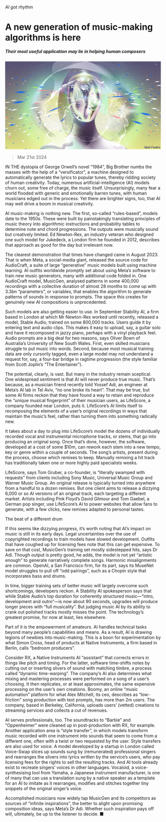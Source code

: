 ###### AI got rhythm

# A new generation of music-making algorithms is here 

##### Their most useful application may lie in helping human composers 

![image](images/20240323_STD001.jpg) 

> Mar 21st 2024 

IN THE dystopia of George Orwell’s novel “1984”, Big Brother numbs the masses with the help of a “versificator”, a machine designed to automatically generate the lyrics to popular tunes, thereby ridding society of human creativity. Today, numerous artificial-intelligence (AI) models churn out, some free of charge, the music itself. Unsurprisingly, many fear a world flooded with generic and emotionally barren tunes, with human musicians edged out in the process. Yet there are brighter signs, too, that AI may well drive a boom in musical creativity.

AI music-making is nothing new. The first, so-called “rules-based”, models date to the 1950s. These were built by painstakingly translating principles of music theory into algorithmic instructions and probability tables to determine note and chord progressions. The outputs were musically sound but creatively limited. Ed Newton-Rex, an industry veteran who designed one such model for Jukedeck, a London firm he founded in 2012, describes that approach as good for the day but irrelevant now.

The clearest demonstration that times have changed came in August 2023. That is when Meta, a social-media giant, released the source code for AudioCraft, a suite of large “generative” music models built using machine learning. AI outfits worldwide promptly set about using Meta’s software to train new music generators, many with additional code folded in. One AudioCraft model, MusicGen, analysed patterns in some 400,000 recordings with a collective duration of almost 28 months to come up with 3.3bn “parameters”, or variables, that enables the algorithm to generate patterns of sounds in response to prompts. The space this creates for genuinely new AI compositions is unprecedented.

Such models are also getting easier to use. In September Stability AI, a firm based in London at which Mr Newton-Rex worked until recently, released a model, Stable Audio, trained on some 800,000 tracks. Users guide it by entering text and audio clips. This makes it easy to upload, say, a guitar solo and have it recomposed in jazzy piano, perhaps with a vinyl playback feel. Audio prompts are a big deal for two reasons, says Oliver Bown of Australia’s University of New South Wales. First, even skilled musicians struggle to put music into words. Second, because most musical training data are only cursorily tagged, even a large model may not understand a request for, say, a four-bar bridge in ragtime progression (the style familiar from Scott Joplin’s “The Entertainer”).

The potential, clearly, is vast. But many in the industry remain sceptical. One widespread sentiment is that AI will never produce true music. That’s because, as a musician friend recently told Yossef Adi, an engineer at Meta’s AI lab in Tel Aviv, “no one broke its heart”. That may be true, but some AI firms reckon that they have found a way to retain and reproduce the “unique musical fingerprint” of their musician users, as LifeScore, a company founded near London, puts it. LifeScore’s AI limits itself to recomposing the elements of a user’s original recordings in ways that maintain the music’s feel, rather than turning them into something radically new.

It takes about a day to plug into LifeScore’s model the dozens of individually recorded vocal and instrumental microphone tracks, or stems, that go into producing an original song. Once that’s done, however, the software, developed at a cost of some $10m, can rework each stem into a new tempo, key or genre within a couple of seconds. The song’s artists, present during the process, choose which remixes to keep. Manually remixing a hit track has traditionally taken one or more highly paid specialists weeks.

LifeScore, says Tom Gruber, a co-founder, is “literally swamped with requests” from clients including Sony Music, Universal Music Group and Warner Music Group. An original release is typically turned into anywhere from a handful to a dozen remixes. But one client aims to release a dizzying 6,000 or so AI versions of an original track, each targeting a different market. Artists including Pink Floyd’s David Gilmour and Tom Gaebel, a German pop singer, use LifeScore’s AI to power websites that allow fans to generate, with a few clicks, new remixes adapted to personal tastes.

The beat of a different drum

If this seems like dizzying progress, it’s worth noting that AI’s impact on music is still in its early days. Legal uncertainties over the use of copyrighted recordings to train models have slowed development. Outfits that have coughed up for licensing fees note that this can get expensive. To save on that cost, MusicGen’s training set mostly sidestepped hits, says Dr Adi. Though output is pretty good, he adds, the model is not yet “artistic enough” to generate narratively complete songs. Harmonic misalignments are common. OpenAI, a San Francisco firm, for its part, says its MuseNet model struggles to pull off “odd pairings”, such as a Chopin style that incorporates bass and drums.

In time, bigger training sets of better music will largely overcome such shortcomings, developers reckon. A Stability AI spokesperson says that while Stable Audio’s top duration for coherently structured music—“intro, development and outro”—is now about 90 seconds, upgrades will produce longer pieces with “full musicality”. But judging music AI by its ability to crank out polished tracks mostly misses the point. The technology’s greatest promise, for now at least, lies elsewhere.

Part of it is the empowerment of amateurs. AI handles technical tasks beyond many people’s capabilities and means. As a result, AI is drawing legions of newbies into music-making. This is a boon for experimentation by what Simon Cross, head of products at Native Instruments, a firm based in Berlin, calls “bedroom producers”.

Consider RX, a Native Instruments AI “assistant” that corrects errors in things like pitch and timing. For the latter, software time-shifts notes by cutting out or inserting slivers of sound with matching timbre, a process called “dynamic time-warping”. The company’s AI also determines what mixing and mastering processes were performed on a song of a user’s choosing. It then replicates, or at least approximates, the same expensive processing on the user’s own creations. Boomy, an online “music automation” platform for what Alex Mitchell, its ceo, describes as “low-friction” song production with text prompts, has more than 2m users. The company, based in Berkeley, California, uploads users’ (vetted) creations to streaming services and collects a cut of revenues.

AI serves professionals, too. The soundtracks to “Barbie” and “Oppenheimer” were cleaned up in post-production with RX, for example. Another application area is “style transfer”, in which models transform music recorded with one instrument into sounds that seem to come from a different one, often with a twist or two requested by the user. Style transfers are also used for voice. A model developed by a startup in London called Voice-Swap slices up sounds sung by (remunerated) professional singers and rearranges the slivers into lyrics written by the service’s users, who pay licensing fees for the rights to sell the resulting tracks. And AI tools already exist to recreate singers’ voices in other languages. Vocaloid, a voice-synthesising tool from Yamaha, a Japanese instrument manufacturer, is one of many that can use a translation sung by a native speaker as a template for an AI to imitate as it rearranges, modifies and stitches together tiny snippets of the original singer’s voice.

Accomplished musicians now widely tap MusicGen and its competitors as sources of “infinite inspirations”, the better to alight upon promising composition ideas, says Meta’s Dr Adi. Whether such inspiration pays off will, ultimately, be up to the listener to decide. ■


